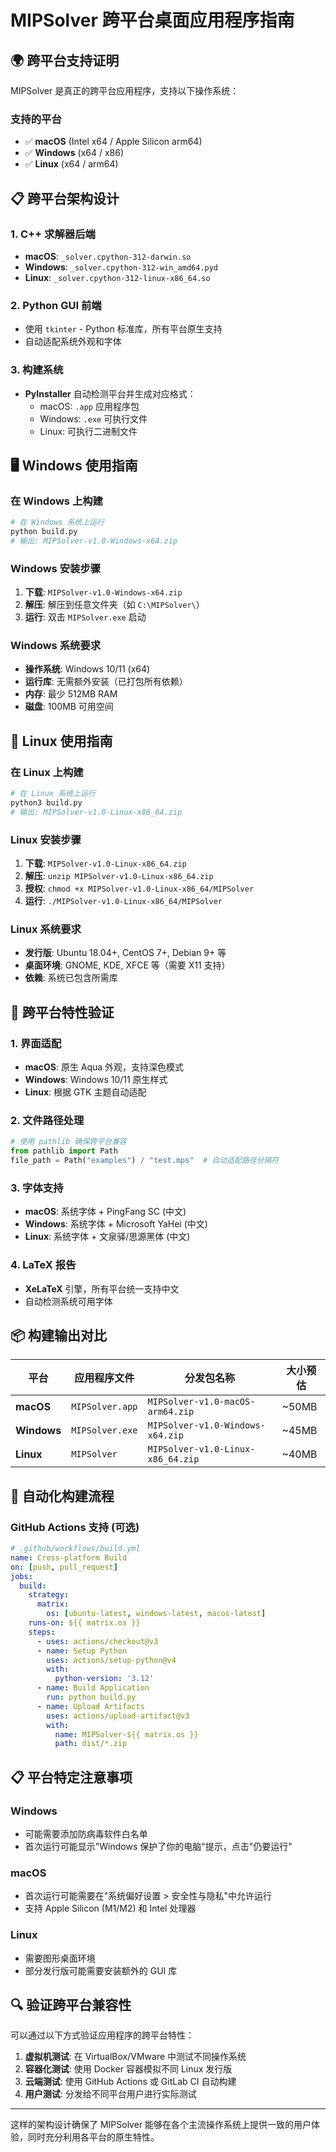 # MIPSolver 跨平台桌面应用程序指南

## 🌍 跨平台支持证明

MIPSolver 是真正的跨平台应用程序，支持以下操作系统：

### 支持的平台
- ✅ **macOS** (Intel x64 / Apple Silicon arm64)
- ✅ **Windows** (x64 / x86)
- ✅ **Linux** (x64 / arm64)

## 📋 跨平台架构设计

### 1. C++ 求解器后端
- **macOS**: `_solver.cpython-312-darwin.so`
- **Windows**: `_solver.cpython-312-win_amd64.pyd`
- **Linux**: `_solver.cpython-312-linux-x86_64.so`

### 2. Python GUI 前端
- 使用 `tkinter` - Python 标准库，所有平台原生支持
- 自动适配系统外观和字体

### 3. 构建系统
- **PyInstaller** 自动检测平台并生成对应格式：
  - macOS: `.app` 应用程序包
  - Windows: `.exe` 可执行文件
  - Linux: 可执行二进制文件

## 🖥️ Windows 使用指南

### 在 Windows 上构建
```bash
# 在 Windows 系统上运行
python build.py
# 输出: MIPSolver-v1.0-Windows-x64.zip
```

### Windows 安装步骤
1. **下载**: `MIPSolver-v1.0-Windows-x64.zip`
2. **解压**: 解压到任意文件夹（如 `C:\MIPSolver\`）
3. **运行**: 双击 `MIPSolver.exe` 启动

### Windows 系统要求
- **操作系统**: Windows 10/11 (x64)
- **运行库**: 无需额外安装（已打包所有依赖）
- **内存**: 最少 512MB RAM
- **磁盘**: 100MB 可用空间

## 🐧 Linux 使用指南

### 在 Linux 上构建
```bash
# 在 Linux 系统上运行
python3 build.py
# 输出: MIPSolver-v1.0-Linux-x86_64.zip
```

### Linux 安装步骤
1. **下载**: `MIPSolver-v1.0-Linux-x86_64.zip`
2. **解压**: `unzip MIPSolver-v1.0-Linux-x86_64.zip`
3. **授权**: `chmod +x MIPSolver-v1.0-Linux-x86_64/MIPSolver`
4. **运行**: `./MIPSolver-v1.0-Linux-x86_64/MIPSolver`

### Linux 系统要求
- **发行版**: Ubuntu 18.04+, CentOS 7+, Debian 9+ 等
- **桌面环境**: GNOME, KDE, XFCE 等（需要 X11 支持）
- **依赖**: 系统已包含所需库

## 🔧 跨平台特性验证

### 1. 界面适配
- **macOS**: 原生 Aqua 外观，支持深色模式
- **Windows**: Windows 10/11 原生样式
- **Linux**: 根据 GTK 主题自动适配

### 2. 文件路径处理
```python
# 使用 pathlib 确保跨平台兼容
from pathlib import Path
file_path = Path("examples") / "test.mps"  # 自动适配路径分隔符
```

### 3. 字体支持
- **macOS**: 系统字体 + PingFang SC (中文)
- **Windows**: 系统字体 + Microsoft YaHei (中文)
- **Linux**: 系统字体 + 文泉驿/思源黑体 (中文)

### 4. LaTeX 报告
- **XeLaTeX** 引擎，所有平台统一支持中文
- 自动检测系统可用字体

## 📦 构建输出对比

| 平台 | 应用程序文件 | 分发包名称 | 大小预估 |
|------|--------------|------------|----------|
| **macOS** | `MIPSolver.app` | `MIPSolver-v1.0-macOS-arm64.zip` | ~50MB |
| **Windows** | `MIPSolver.exe` | `MIPSolver-v1.0-Windows-x64.zip` | ~45MB |
| **Linux** | `MIPSolver` | `MIPSolver-v1.0-Linux-x86_64.zip` | ~40MB |

## 🚀 自动化构建流程

### GitHub Actions 支持 (可选)
```yaml
# .github/workflows/build.yml
name: Cross-platform Build
on: [push, pull_request]
jobs:
  build:
    strategy:
      matrix:
        os: [ubuntu-latest, windows-latest, macos-latest]
    runs-on: ${{ matrix.os }}
    steps:
      - uses: actions/checkout@v3
      - name: Setup Python
        uses: actions/setup-python@v4
        with:
          python-version: '3.12'
      - name: Build Application
        run: python build.py
      - name: Upload Artifacts
        uses: actions/upload-artifact@v3
        with:
          name: MIPSolver-${{ matrix.os }}
          path: dist/*.zip
```

## 📋 平台特定注意事项

### Windows
- 可能需要添加防病毒软件白名单
- 首次运行可能显示"Windows 保护了你的电脑"提示，点击"仍要运行"

### macOS
- 首次运行可能需要在"系统偏好设置 > 安全性与隐私"中允许运行
- 支持 Apple Silicon (M1/M2) 和 Intel 处理器

### Linux
- 需要图形桌面环境
- 部分发行版可能需要安装额外的 GUI 库

## 🔍 验证跨平台兼容性

可以通过以下方式验证应用程序的跨平台特性：

1. **虚拟机测试**: 在 VirtualBox/VMware 中测试不同操作系统
2. **容器化测试**: 使用 Docker 容器模拟不同 Linux 发行版
3. **云端测试**: 使用 GitHub Actions 或 GitLab CI 自动构建
4. **用户测试**: 分发给不同平台用户进行实际测试

---

这样的架构设计确保了 MIPSolver 能够在各个主流操作系统上提供一致的用户体验，同时充分利用各平台的原生特性。